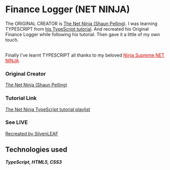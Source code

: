 # Finance Logger (NET NINJA)
The ORIGINAL CREATOR is <a href="https://www.thenetninja.co.uk">The Net Ninja (Shaun Pelling)</a>. I was learning TYPESCRIPT from <a href="https://www.youtube.com/playlist?list=PL4cUxeGkcC9gUgr39Q_yD6v-bSyMwKPUI">his TypeScript tutorial</a>. And recreated his Original Finance Logger while following his tutorial. Then gave it a little of my own touch.



<br/>
Finally I've learnt TYPESCRIPT all thanks to my beloved <a href="https://www.thenetninja.co.uk" style="color: #c00">Ninja Supreme NET NINJA</a>.


### Original Creator

<a href="https://www.thenetninja.co.uk">The Net Ninja (Shaun Pelling)</a>

### Tutorial Link

<a href="https://www.youtube.com/playlist?list=PL4cUxeGkcC9gUgr39Q_yD6v-bSyMwKPUI">The Net Ninja TypeScript tutorial playlist</a>

### See LIVE

<a href="https://silvenleaf.github.io/FinanceLogger">Recreated by SilvenLEAF</a>


## Technologies used

***TypeScript, HTML5, CSS3***